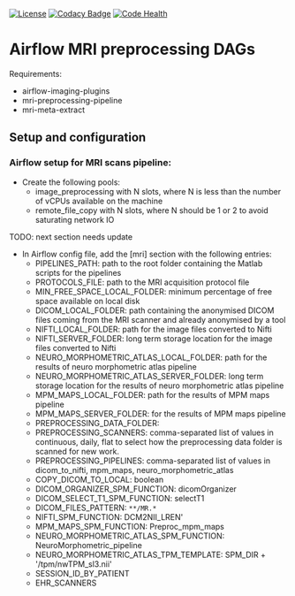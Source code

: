 [![License](https://img.shields.io/badge/license-Apache--2.0-blue.svg)](https://github.com/LREN-CHUV/airflow-mri-preprocessing-dags/blob/master/LICENSE) [![Codacy Badge](https://api.codacy.com/project/badge/Grade/8c5c9dc3cfb8492f870369c973f3cc8c)](https://www.codacy.com/app/hbp-mip/airflow-mri-preprocessing-dags?utm_source=github.com&amp;utm_medium=referral&amp;utm_content=LREN-CHUV/airflow-mri-preprocessing-dags&amp;utm_campaign=Badge_Grade) [![Code Health](https://landscape.io/github/LREN-CHUV/airflow-mri-preprocessing-dags/master/landscape.svg?style=flat)](https://landscape.io/LREN-CHUV/airflow-mri-preprocessing-dags/master)

# Airflow MRI preprocessing DAGs

Requirements:

* airflow-imaging-plugins
* mri-preprocessing-pipeline
* mri-meta-extract

## Setup and configuration

### Airflow setup for MRI scans pipeline:

* Create the following pools:
   * image_preprocessing with N slots, where N is less than the number of vCPUs available on the machine
   * remote_file_copy with N slots, where N should be 1 or 2 to avoid saturating network IO

TODO: next section needs update

* In Airflow config file, add the [mri] section with the following entries:
   * PIPELINES_PATH: path to the root folder containing the Matlab scripts for the pipelines
   * PROTOCOLS_FILE: path to the MRI acquisition protocol file
   * MIN_FREE_SPACE_LOCAL_FOLDER: minimum percentage of free space available on local disk
   * DICOM_LOCAL_FOLDER: path containing the anonymised DICOM files coming from the MRI scanner and already anonymised by a tool
   * NIFTI_LOCAL_FOLDER: path for the image files converted to Nifti
   * NIFTI_SERVER_FOLDER: long term storage location for the image files converted to Nifti
   * NEURO_MORPHOMETRIC_ATLAS_LOCAL_FOLDER: path for the results of neuro morphometric atlas pipeline
   * NEURO_MORPHOMETRIC_ATLAS_SERVER_FOLDER: long term storage location for the results of neuro morphometric atlas pipeline
   * MPM_MAPS_LOCAL_FOLDER: path for the results of MPM maps pipeline
   * MPM_MAPS_SERVER_FOLDER: for the results of MPM maps pipeline
   * PREPROCESSING_DATA_FOLDER:
   * PREPROCESSING_SCANNERS: comma-separated list of values in continuous, daily, flat to select how the preprocessing data folder is scanned for new work.
   * PREPROCESSING_PIPELINES: comma-separated list of values in dicom_to_nifti, mpm_maps, neuro_morphometric_atlas
   * COPY_DICOM_TO_LOCAL: boolean
   * DICOM_ORGANIZER_SPM_FUNCTION: dicomOrganizer
   * DICOM_SELECT_T1_SPM_FUNCTION: selectT1
   * DICOM_FILES_PATTERN: ```**/MR.*```
   * NIFTI_SPM_FUNCTION: DCM2NII_LREN'
   * MPM_MAPS_SPM_FUNCTION: Preproc_mpm_maps
   * NEURO_MORPHOMETRIC_ATLAS_SPM_FUNCTION: NeuroMorphometric_pipeline
   * NEURO_MORPHOMETRIC_ATLAS_TPM_TEMPLATE: SPM_DIR + '/tpm/nwTPM_sl3.nii'
   * SESSION_ID_BY_PATIENT
   * EHR_SCANNERS
